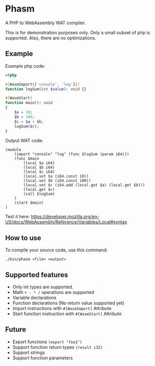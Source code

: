 # Phasm

A PHP to WebAssembly WAT compiler.

This is for demonstration purposes only. Only a small subset of php is supported. Also, there are no optimizations.

## Example

Example php code:
```php
<?php

#[WasmImport(['console', 'log'])]
function logSum(int $value): void {}

#[WasmStart]
function main(): void
{
    $a = 10;
    $b = 100;
    $c = $a + $b;
    logSum($c);
}
```

Output WAT code:
```webassembly
(module 
    (import "console" "log" (func $logSum (param i64)))
    (func $main 
        (local $a i64)
        (local $b i64) 
        (local $c i64)
        (local.set $a (i64.const 10)) 
        (local.set $b (i64.const 100))
        (local.set $c (i64.add (local.get $a) (local.get $b)))
        (local.get $c)
        (call $logSum)
    ) 
    (start $main)
)
```

Test it here:
https://developer.mozilla.org/en-US/docs/WebAssembly/Reference/Variables/Local#syntax

## How to use
To compile your source code, use this command:
```shell
./bin/phasm <file> <output>
```

## Supported features
- Only int types are supported.
- Math `+ - * /` operations are supported
- Variable declarations
- Function declarations (No return value supported yet)
- Import instructions with `#[WasmImport]` Attribute
- Start function instruction with `#[WasmStart]` Attribute

## Future
- Export functions `(export "foo1")`
- Support function return types `(result i32)`
- Support strings
- Support function parameters
